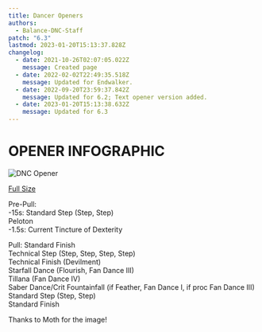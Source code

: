 ```yaml
---
title: Dancer Openers
authors:
  - Balance-DNC-Staff
patch: "6.3"
lastmod: 2023-01-20T15:13:37.828Z
changelog:
  - date: 2021-10-26T02:07:05.022Z
    message: Created page
  - date: 2022-02-02T22:49:35.518Z
    message: Updated for Endwalker.
  - date: 2022-09-20T23:59:37.842Z
    message: Updated for 6.2; Text opener version added.
  - date: 2023-01-20T15:13:38.632Z
    message: Updated for 6.3
---
```


# OPENER INFOGRAPHIC

![DNC Opener](/img/jobs/dnc/dncopener.png "DNC Opener")

[Full Size](https://i.imgur.com/ZOeec1X.png)

Pre-Pull: \
-15s: Standard Step (Step, Step)\
 Peloton\
-1.5s: Current Tincture of Dexterity

Pull:
Standard Finish\
Technical Step (Step, Step, Step, Step)\
Technical Finish (Devilment) \
Starfall Dance (Flourish, Fan Dance III) \
Tillana (Fan Dance IV) \
Saber Dance/Crit Fountainfall (if Feather, Fan Dance I, if proc Fan Dance III) \
Standard Step (Step, Step)\
Standard Finish

Thanks to Moth for the image!

